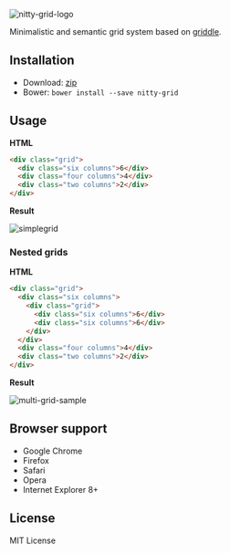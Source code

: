 ![nitty-grid-logo](https://cloud.githubusercontent.com/assets/4419992/5698520/6648b26c-99ee-11e4-8885-8e0308773825.png)


Minimalistic and semantic grid system based on [griddle](https://github.com/necolas/griddle).

## Installation

- Download: [zip](https://github.com/roperzh/nitty-grid/zipball/master)
- Bower: `bower install --save nitty-grid`

## Usage

**HTML**

```html
<div class="grid">
  <div class="six columns">6</div>
  <div class="four columns">4</div>
  <div class="two columns">2</div>
</div>
```

**Result**

![simplegrid](https://cloud.githubusercontent.com/assets/4419992/4262328/967c358e-3b99-11e4-861a-c189b9f116b0.jpg)

### Nested grids

**HTML**
```html
<div class="grid">
  <div class="six columns">
    <div class="grid">
      <div class="six columns">6</div>
      <div class="six columns">6</div>
    </div>
  </div>
  <div class="four columns">4</div>
  <div class="two columns">2</div>
</div>
```

**Result**

![multi-grid-sample](https://cloud.githubusercontent.com/assets/4419992/5581983/14693d2e-9041-11e4-8e44-415b16e7fbeb.jpg)

## Browser support

- Google Chrome
- Firefox
- Safari
- Opera
- Internet Explorer 8+

## License

MIT License

